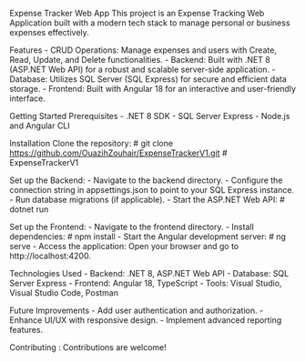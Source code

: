 Expense Tracker Web App
This project is an Expense Tracking Web Application built with a modern tech stack to manage personal or business expenses effectively.

Features
    - CRUD Operations: Manage expenses and users with Create, Read, Update, and Delete functionalities.
    - Backend: Built with .NET 8 (ASP.NET Web API) for a robust and scalable server-side application.
    - Database: Utilizes SQL Server (SQL Express) for secure and efficient data storage.
    - Frontend: Built with Angular 18 for an interactive and user-friendly interface.
    
Getting Started
Prerequisites
    - .NET 8 SDK
    - SQL Server Express
    - Node.js and Angular CLI
    
Installation
Clone the repository:
    # git clone https://github.com/OuazihZouhair/ExpenseTrackerV1.git
    # ExpenseTrackerV1
    
Set up the Backend:
    - Navigate to the backend directory.
    - Configure the connection string in appsettings.json to point to your SQL Express instance.
    - Run database migrations (if applicable).
    - Start the ASP.NET Web API:
        # dotnet run
        
Set up the Frontend:
    - Navigate to the frontend directory.
    - Install dependencies:
        # npm install
    - Start the Angular development server:
        # ng serve
    - Access the application: Open your browser and go to http://localhost:4200.

Technologies Used
    - Backend: .NET 8, ASP.NET Web API
    - Database: SQL Server Express
    - Frontend: Angular 18, TypeScript
    - Tools: Visual Studio, Visual Studio Code, Postman
    
Future Improvements
    - Add user authentication and authorization.
    - Enhance UI/UX with responsive design.
    - Implement advanced reporting features.
    
Contributing : Contributions are welcome!
